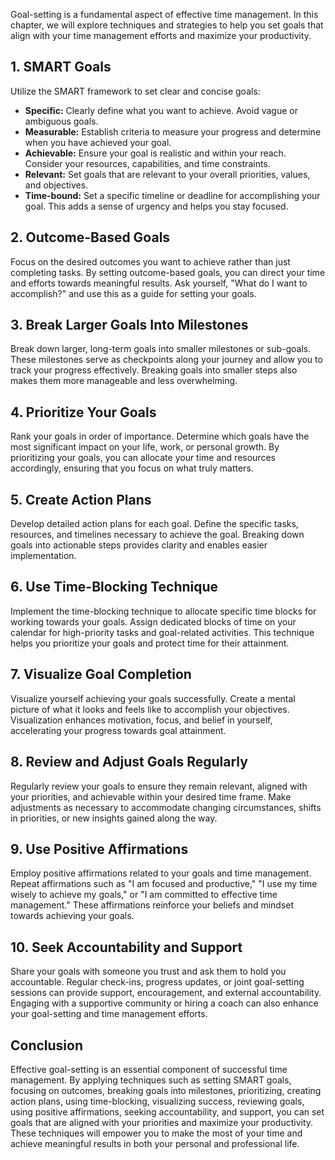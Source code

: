 
Goal-setting is a fundamental aspect of effective time management. In this chapter, we will explore techniques and strategies to help you set goals that align with your time management efforts and maximize your productivity.

**1. SMART Goals**
------------------

Utilize the SMART framework to set clear and concise goals:

* **Specific:** Clearly define what you want to achieve. Avoid vague or ambiguous goals.
* **Measurable:** Establish criteria to measure your progress and determine when you have achieved your goal.
* **Achievable:** Ensure your goal is realistic and within your reach. Consider your resources, capabilities, and time constraints.
* **Relevant:** Set goals that are relevant to your overall priorities, values, and objectives.
* **Time-bound:** Set a specific timeline or deadline for accomplishing your goal. This adds a sense of urgency and helps you stay focused.

**2. Outcome-Based Goals**
--------------------------

Focus on the desired outcomes you want to achieve rather than just completing tasks. By setting outcome-based goals, you can direct your time and efforts towards meaningful results. Ask yourself, "What do I want to accomplish?" and use this as a guide for setting your goals.

**3. Break Larger Goals Into Milestones**
-----------------------------------------

Break down larger, long-term goals into smaller milestones or sub-goals. These milestones serve as checkpoints along your journey and allow you to track your progress effectively. Breaking goals into smaller steps also makes them more manageable and less overwhelming.

**4. Prioritize Your Goals**
----------------------------

Rank your goals in order of importance. Determine which goals have the most significant impact on your life, work, or personal growth. By prioritizing your goals, you can allocate your time and resources accordingly, ensuring that you focus on what truly matters.

**5. Create Action Plans**
--------------------------

Develop detailed action plans for each goal. Define the specific tasks, resources, and timelines necessary to achieve the goal. Breaking down goals into actionable steps provides clarity and enables easier implementation.

**6. Use Time-Blocking Technique**
----------------------------------

Implement the time-blocking technique to allocate specific time blocks for working towards your goals. Assign dedicated blocks of time on your calendar for high-priority tasks and goal-related activities. This technique helps you prioritize your goals and protect time for their attainment.

**7. Visualize Goal Completion**
--------------------------------

Visualize yourself achieving your goals successfully. Create a mental picture of what it looks and feels like to accomplish your objectives. Visualization enhances motivation, focus, and belief in yourself, accelerating your progress towards goal attainment.

**8. Review and Adjust Goals Regularly**
----------------------------------------

Regularly review your goals to ensure they remain relevant, aligned with your priorities, and achievable within your desired time frame. Make adjustments as necessary to accommodate changing circumstances, shifts in priorities, or new insights gained along the way.

**9. Use Positive Affirmations**
--------------------------------

Employ positive affirmations related to your goals and time management. Repeat affirmations such as "I am focused and productive," "I use my time wisely to achieve my goals," or "I am committed to effective time management." These affirmations reinforce your beliefs and mindset towards achieving your goals.

**10. Seek Accountability and Support**
---------------------------------------

Share your goals with someone you trust and ask them to hold you accountable. Regular check-ins, progress updates, or joint goal-setting sessions can provide support, encouragement, and external accountability. Engaging with a supportive community or hiring a coach can also enhance your goal-setting and time management efforts.

Conclusion
----------

Effective goal-setting is an essential component of successful time management. By applying techniques such as setting SMART goals, focusing on outcomes, breaking goals into milestones, prioritizing, creating action plans, using time-blocking, visualizing success, reviewing goals, using positive affirmations, seeking accountability, and support, you can set goals that are aligned with your priorities and maximize your productivity. These techniques will empower you to make the most of your time and achieve meaningful results in both your personal and professional life.
